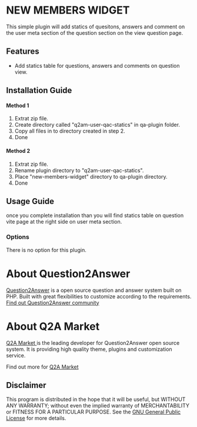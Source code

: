 NEW MEMBERS WIDGET
==================

This simple plugin will add statics of quesitons, answers and comment on the user meta section of the question section on the view question page.

Features
--------
- Add statics table for questions, answers and comments on question view.


Installation Guide
------------------

#### Method 1

1. Extrat zip file.
2. Create directory called "q2am-user-qac-statics" in qa-plugin folder.
3. Copy all files in to directory created in step 2.
4. Done

#### Method 2

1. Extrat zip file.
2. Rename plugin directory to "q2am-user-qac-statics".
3. Place "new-members-widget" directory to qa-plugin directory.
4. Done

Usage Guide
-----------

once you complete installation than you will find statics table on question vite page at the right side on user meta section.

### Options

There is no option for this plugin.

About Question2Answer
=====================
[Question2Answer][q2a_link] is a open source question and answer system built on PHP. Built with great flexibilities to customize according to the requirements. [Find out Question2Answer community][q2a_community]

About Q2A Market
================
[Q2A Market ][author]is the leading developer for Question2Answer open source system. It is providing high quality theme, plugins and customization service.

Find out more for [Q2A Market][author]


Disclaimer
----------
This program is distributed in the hope that it will be useful, but WITHOUT ANY WARRANTY; 
without even the implied warranty of MERCHANTABILITY or FITNESS FOR A PARTICULAR PURPOSE. 
See the [GNU General Public License][GNU] for more details.

[q2a_link]:http://www.question2answer.org
[q2a_community]:http://www.question2answer.org/qa/
[author]: http://www.q2amarket.com
[GNU]:http://www.gnu.org/licenses/gpl.html